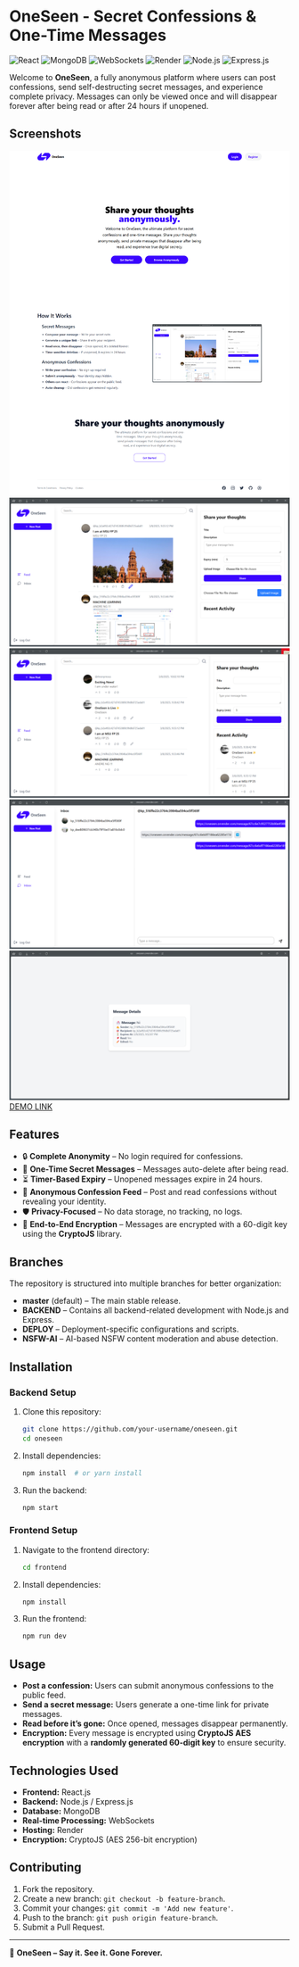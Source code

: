 # OneSeen - Secret Confessions & One-Time Messages

![React](https://img.shields.io/badge/React-20232A?style=for-the-badge&logo=react&logoColor=61DAFB)
![MongoDB](https://img.shields.io/badge/MongoDB-4EA94B?style=for-the-badge&logo=mongodb&logoColor=white)
![WebSockets](https://img.shields.io/badge/WebSockets-000000?style=for-the-badge&logo=websockets&logoColor=white)
![Render](https://img.shields.io/badge/Render-46E3B7?style=for-the-badge&logo=render&logoColor=white)
![Node.js](https://img.shields.io/badge/Node.js-43853D?style=for-the-badge&logo=node.js&logoColor=white)
![Express.js](https://img.shields.io/badge/Express.js-000000?style=for-the-badge&logo=express&logoColor=white)

Welcome to **OneSeen**, a fully anonymous platform where users can post confessions, send self-destructing secret messages, and experience complete privacy. Messages can only be viewed once and will disappear forever after being read or after 24 hours if unopened.

## Screenshots

![](frontend/src/assets/demo5.png)
![](frontend/src/assets/demo.png)
![](frontend/src/assets/demo4.png)
![](frontend/src/assets/demo3.png)
![](frontend/src/assets/demo2.png)
[DEMO LINK](https://drive.google.com/file/d/1_FdQKjGVLSmvadxSnGmU_PKU1b8UhKOM/view?usp=sharing)
## Features
- 🔒 **Complete Anonymity** – No login required for confessions.
- 📩 **One-Time Secret Messages** – Messages auto-delete after being read.
- ⏳ **Timer-Based Expiry** – Unopened messages expire in 24 hours.
- 📝 **Anonymous Confession Feed** – Post and read confessions without revealing your identity.
- 🛡 **Privacy-Focused** – No data storage, no tracking, no logs.
- 🔑 **End-to-End Encryption** – Messages are encrypted with a 60-digit key using the **CryptoJS** library.

## Branches
The repository is structured into multiple branches for better organization:

- **master** (default) – The main stable release.
- **BACKEND** – Contains all backend-related development with Node.js and Express.
- **DEPLOY** – Deployment-specific configurations and scripts.
- **NSFW-AI** – AI-based NSFW content moderation and abuse detection.

## Installation
### Backend Setup
1. Clone this repository:
   ```bash
   git clone https://github.com/your-username/oneseen.git
   cd oneseen
   ```
2. Install dependencies:
   ```bash
   npm install  # or yarn install
   ```
3. Run the backend:
   ```bash
   npm start
   ```

### Frontend Setup
1. Navigate to the frontend directory:
   ```bash
   cd frontend
   ```
2. Install dependencies:
   ```bash
   npm install
   ```
3. Run the frontend:
   ```bash
   npm run dev
   ```

## Usage
- **Post a confession:** Users can submit anonymous confessions to the public feed.
- **Send a secret message:** Users generate a one-time link for private messages.
- **Read before it’s gone:** Once opened, messages disappear permanently.
- **Encryption:** Every message is encrypted using **CryptoJS AES encryption** with a **randomly generated 60-digit key** to ensure security.

## Technologies Used
- **Frontend:** React.js
- **Backend:** Node.js / Express.js
- **Database:** MongoDB
- **Real-time Processing:** WebSockets
- **Hosting:** Render
- **Encryption:** CryptoJS (AES 256-bit encryption)

## Contributing
1. Fork the repository.
2. Create a new branch: `git checkout -b feature-branch`.
3. Commit your changes: `git commit -m 'Add new feature'`.
4. Push to the branch: `git push origin feature-branch`.
5. Submit a Pull Request.

---

🚀 **OneSeen – Say it. See it. Gone Forever.**
